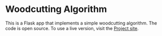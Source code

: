 # Woodcutting Algorithm

This is a Flask app that implements a simple woodcutting algorithm. The code is open source. To use a live version, visit the <a href="https://woodcut-algorithm.herokuapp.com/about">Project site</a>.